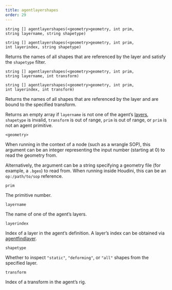 ```yaml
---
title: agentlayershapes
order: 29
---
```

`string [] agentlayershapes(<geometry>geometry, int prim, string layername, string shapetype)`

`string [] agentlayershapes(<geometry>geometry, int prim, int layerindex, string shapetype)`

Returns the names of all shapes that are referenced by the layer and satisfy the `shapetype` filter.

`string [] agentlayershapes(<geometry>geometry, int prim, string layername, int transform)`

`string [] agentlayershapes(<geometry>geometry, int prim, int layerindex, int transform)`

Returns the names of all shapes that are referenced by the layer and are bound to the specified transform.

Returns an empty array if `layername` is not one of the agent’s [layers](./agentlayers "Returns all of the layers that have been loaded for an agent primitive."), `shapetype` is invalid, `transform` is out of range, `prim` is out of range, or `prim` is not an agent primitive.

`<geometry>`

When running in the context of a node (such as a wrangle SOP), this argument can be an integer representing the input number (starting at 0) to read the geometry from.

Alternatively, the argument can be a string specifying a geometry file (for example, a `.bgeo`) to read from. When running inside Houdini, this can be an `op:/path/to/sop` reference.

`prim`

The primitive number.

`layername`

The name of one of the agent’s layers.

`layerindex`

Index of a layer in the agent’s definition.
A layer’s index can be obtained via [agentfindlayer](./agentfindlayer "Finds the index of a layer in an agent’s definition.").

`shapetype`

Whether to inspect `"static"`, `"deforming"`, or `"all"` shapes from the specified layer.

`transform`

Index of a transform in the agent’s rig.
